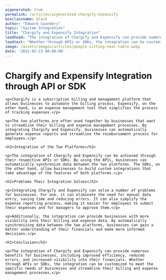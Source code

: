 ```yaml
---
aigenerated: true
permalink: /articles/aigenerated-chargify-expensify
boxclassname: black
author: "Edward Saunders"
topic: "System Integration"
title: "Chargify and Expensify Integration"
leadhead: "The integration of Chargify and Expensify can provide numerous benefits for businesses, including improved efficiency, reduced errors, and increased visibility into their financials"
leadtext: "Whether through APIs or SDKs, the integration can be customized to meet the specific needs of businesses and streamline their billing and expense management processes."
image: /assets/images/articles/people-sitting-near-table.webp
date: '2022-02-13 00:00:00'
---
```

<div class="arttext">    <h1>Chargify and Expensify Integration through API or SDK</h1>
    
    <p>Chargify is a subscription billing and management platform that allows businesses to automate the billing process. Expensify, on the other hand, is an expense management tool that simplifies the process of tracking expenses.</p>
    
    <p>The two platforms are often used together by businesses that want to streamline their billing and expense management processes. By integrating Chargify and Expensify, businesses can automatically generate expense reports and streamline the reimbursement process for employees.</p>
    
    <h2>Integration of the Two Platforms</h2>
    
    <p>The integration of Chargify and Expensify can be achieved through their respective APIs or SDKs. By using the APIs, businesses can automatically synchronize data between the two platforms. The SDKs, on the other hand, allow businesses to build custom integrations that take advantage of the features of both platforms.</p>
    
    <h2>Problems Their Integration Solves</h2>
    
    <p>Integrating Chargify and Expensify can solve a number of problems for businesses. For one, it can eliminate the need for manual data entry, saving time and reducing errors. It can also simplify the expense reporting process, making it easier for employees to submit their expenses and for managers to approve them.</p>
    
    <p>Additionally, the integration can provide businesses with more visibility into their billing and expense data. By automatically synchronizing data between the two platforms, businesses can gain a better understanding of their financials and make more informed decisions.</p>
    
    <h2>Conclusion</h2>
    
    <p>The integration of Chargify and Expensify can provide numerous benefits for businesses, including improved efficiency, reduced errors, and increased visibility into their financials. Whether through APIs or SDKs, the integration can be customized to meet the specific needs of businesses and streamline their billing and expense management processes.</p>  
</div>